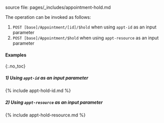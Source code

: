 source file: pages/_includes/appointment-hold.md

The operation can be invoked as follows:

1.  `POST [base]/Appointment/[id]/$hold`  when using `appt-id` as an input parameter
1.  `POST [base]/Appointment/$hold`  when using `appt-resource` as an input parameter

#### Examples
{:.no_toc}

##### 1) Using `appt-id` as an input parameter

{% include appt-hold-id.md %}

##### 2) Using `appt-resource` as an input parameter

{% include appt-hold-resource.md %}
